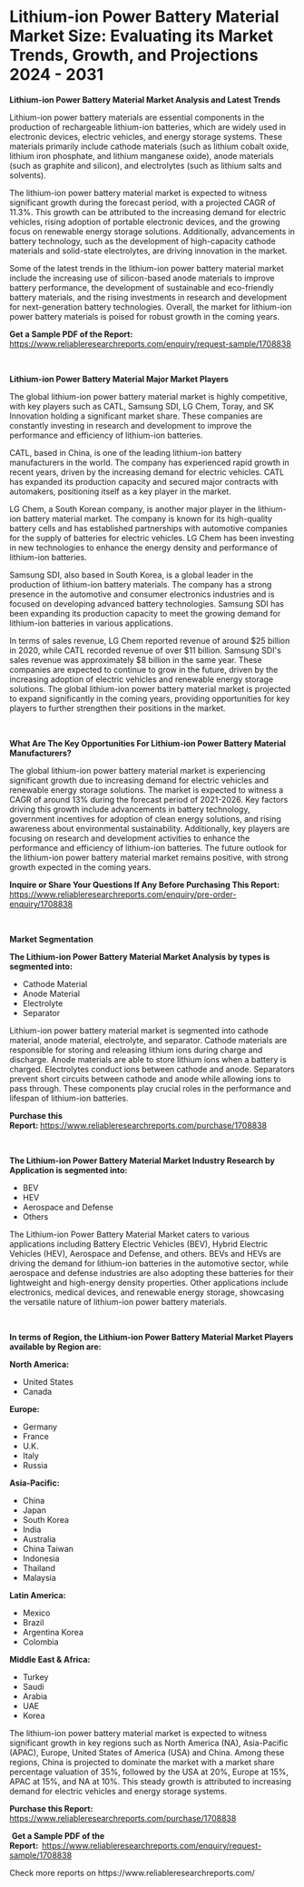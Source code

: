 <p><h1>Lithium-ion Power Battery Material Market Size: Evaluating its Market Trends, Growth, and Projections 2024 - 2031</h1></p><p><strong>Lithium-ion Power Battery Material Market Analysis and Latest Trends</strong></p>
<p><p>Lithium-ion power battery materials are essential components in the production of rechargeable lithium-ion batteries, which are widely used in electronic devices, electric vehicles, and energy storage systems. These materials primarily include cathode materials (such as lithium cobalt oxide, lithium iron phosphate, and lithium manganese oxide), anode materials (such as graphite and silicon), and electrolytes (such as lithium salts and solvents).</p><p>The lithium-ion power battery material market is expected to witness significant growth during the forecast period, with a projected CAGR of 11.3%. This growth can be attributed to the increasing demand for electric vehicles, rising adoption of portable electronic devices, and the growing focus on renewable energy storage solutions. Additionally, advancements in battery technology, such as the development of high-capacity cathode materials and solid-state electrolytes, are driving innovation in the market.</p><p>Some of the latest trends in the lithium-ion power battery material market include the increasing use of silicon-based anode materials to improve battery performance, the development of sustainable and eco-friendly battery materials, and the rising investments in research and development for next-generation battery technologies. Overall, the market for lithium-ion power battery materials is poised for robust growth in the coming years.</p></p>
<p><strong>Get a Sample PDF of the Report:&nbsp;</strong> <a href="https://www.reliableresearchreports.com/enquiry/request-sample/1708838">https://www.reliableresearchreports.com/enquiry/request-sample/1708838</a></p>
<p>&nbsp;</p>
<p><strong>Lithium-ion Power Battery Material Major Market Players</strong></p>
<p><p>The global lithium-ion power battery material market is highly competitive, with key players such as CATL, Samsung SDI, LG Chem, Toray, and SK Innovation holding a significant market share. These companies are constantly investing in research and development to improve the performance and efficiency of lithium-ion batteries.</p><p>CATL, based in China, is one of the leading lithium-ion battery manufacturers in the world. The company has experienced rapid growth in recent years, driven by the increasing demand for electric vehicles. CATL has expanded its production capacity and secured major contracts with automakers, positioning itself as a key player in the market.</p><p>LG Chem, a South Korean company, is another major player in the lithium-ion battery material market. The company is known for its high-quality battery cells and has established partnerships with automotive companies for the supply of batteries for electric vehicles. LG Chem has been investing in new technologies to enhance the energy density and performance of lithium-ion batteries.</p><p>Samsung SDI, also based in South Korea, is a global leader in the production of lithium-ion battery materials. The company has a strong presence in the automotive and consumer electronics industries and is focused on developing advanced battery technologies. Samsung SDI has been expanding its production capacity to meet the growing demand for lithium-ion batteries in various applications.</p><p>In terms of sales revenue, LG Chem reported revenue of around $25 billion in 2020, while CATL recorded revenue of over $11 billion. Samsung SDI's sales revenue was approximately $8 billion in the same year. These companies are expected to continue to grow in the future, driven by the increasing adoption of electric vehicles and renewable energy storage solutions. The global lithium-ion power battery material market is projected to expand significantly in the coming years, providing opportunities for key players to further strengthen their positions in the market.</p></p>
<p>&nbsp;</p>
<p><strong>What Are The Key Opportunities For Lithium-ion Power Battery Material Manufacturers?</strong></p>
<p><p>The global lithium-ion power battery material market is experiencing significant growth due to increasing demand for electric vehicles and renewable energy storage solutions. The market is expected to witness a CAGR of around 13% during the forecast period of 2021-2026. Key factors driving this growth include advancements in battery technology, government incentives for adoption of clean energy solutions, and rising awareness about environmental sustainability. Additionally, key players are focusing on research and development activities to enhance the performance and efficiency of lithium-ion batteries. The future outlook for the lithium-ion power battery material market remains positive, with strong growth expected in the coming years.</p></p>
<p><strong>Inquire or Share Your Questions If Any Before Purchasing This Report:</strong> <a href="https://www.reliableresearchreports.com/enquiry/pre-order-enquiry/1708838">https://www.reliableresearchreports.com/enquiry/pre-order-enquiry/1708838</a></p>
<p>&nbsp;</p>
<p><strong>Market Segmentation</strong></p>
<p><strong>The Lithium-ion Power Battery Material Market Analysis by types is segmented into:</strong></p>
<p><ul><li>Cathode Material</li><li>Anode Material</li><li>Electrolyte</li><li>Separator</li></ul></p>
<p><p>Lithium-ion power battery material market is segmented into cathode material, anode material, electrolyte, and separator. Cathode materials are responsible for storing and releasing lithium ions during charge and discharge. Anode materials are able to store lithium ions when a battery is charged. Electrolytes conduct ions between cathode and anode. Separators prevent short circuits between cathode and anode while allowing ions to pass through. These components play crucial roles in the performance and lifespan of lithium-ion batteries.</p></p>
<p><strong>Purchase this Report:&nbsp;</strong><a href="https://www.reliableresearchreports.com/purchase/1708838">https://www.reliableresearchreports.com/purchase/1708838</a></p>
<p>&nbsp;</p>
<p><strong>The Lithium-ion Power Battery Material Market Industry Research by Application is segmented into:</strong></p>
<p><ul><li>BEV</li><li>HEV</li><li>Aerospace and Defense</li><li>Others</li></ul></p>
<p><p>The Lithium-ion Power Battery Material Market caters to various applications including Battery Electric Vehicles (BEV), Hybrid Electric Vehicles (HEV), Aerospace and Defense, and others. BEVs and HEVs are driving the demand for lithium-ion batteries in the automotive sector, while aerospace and defense industries are also adopting these batteries for their lightweight and high-energy density properties. Other applications include electronics, medical devices, and renewable energy storage, showcasing the versatile nature of lithium-ion power battery materials.</p></p>
<p>&nbsp;</p>
<p><strong>In terms of Region, the Lithium-ion Power Battery Material Market Players available by Region are:</strong></p>
<p>
    <p> <strong> North America: </strong>
        <ul>
            <li>United States</li>
            <li>Canada</li>
        </ul>
        </p> 
    <p> <strong> Europe: </strong>
        <ul>
            <li>Germany</li>
            <li>France</li>
            <li>U.K.</li>
            <li>Italy</li>
            <li>Russia</li>
        </ul>
        </p> 
    <p> <strong> Asia-Pacific: </strong>
        <ul>
            <li>China</li>
            <li>Japan</li>
            <li>South Korea</li>
            <li>India</li>
            <li>Australia</li>
            <li>China Taiwan</li>
            <li>Indonesia</li>
            <li>Thailand</li>
            <li>Malaysia</li>
        </ul>
        </p> 
    <p> <strong> Latin America: </strong>
        <ul>
            <li>Mexico</li>
            <li>Brazil</li>
            <li>Argentina Korea</li>
            <li>Colombia</li>
        </ul>
        </p> 
    <p> <strong> Middle East & Africa: </strong>
        <ul>
            <li>Turkey</li>
            <li>Saudi</li>
            <li>Arabia</li>
            <li>UAE</li>
            <li>Korea</li>
        </ul>
    </p>
    </p>
<p><p>The lithium-ion power battery material market is expected to witness significant growth in key regions such as North America (NA), Asia-Pacific (APAC), Europe, United States of America (USA) and China. Among these regions, China is projected to dominate the market with a market share percentage valuation of 35%, followed by the USA at 20%, Europe at 15%, APAC at 15%, and NA at 10%. This steady growth is attributed to increasing demand for electric vehicles and energy storage systems.</p></p>
<p><strong>Purchase this Report: </strong><a href="https://www.reliableresearchreports.com/purchase/1708838">https://www.reliableresearchreports.com/purchase/1708838</a></p>
<p>&nbsp;<strong>Get a Sample PDF of the Report:&nbsp;&nbsp;</strong><a href="https://www.reliableresearchreports.com/enquiry/request-sample/1708838">https://www.reliableresearchreports.com/enquiry/request-sample/1708838</a></p>
<p><strong></strong></p>
<p>Check more reports on https://www.reliableresearchreports.com/</p>